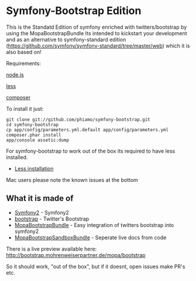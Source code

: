 Symfony-Bootstrap Edition
=========================

This is the Standatd Edition of symfony enriched with twitters/bootstrap by using the MopaBootstrapBundle
Its intended to kickstart your development and as an alternative to symfony-standard edition (https://github.com/symfony/symfony-standard/tree/master/web) which it is also based on!

Requirements:

[node.js](http://nodejs.org)

[less](http://lesscss.org/)

[composer](http://getcomposer.org)

To install it just:

```
git clone git://github.com/phiamo/symfony-bootstrap.git
cd symfony-bootstrap
cp app/config/parameters.yml.default app/config/parameters.yml
composer.phar install
app/console assetic:dump
```

For symfony-bootstrap to work out of the box its required to have less installed.

- [Less installation](https://github.com/phiamo/MopaBootstrapBundle/blob/master/Resources/doc/less-installation.md)

Mac users please note the known issues at the bottom

What it is made of
------------------

- [Symfony2](http://symfony.com/) - Symfony2
- [bootstrap](http://github.com/twitter/bootstrap) - Twitter's Bootstrap
- [MopaBootstrapBundle](http://github.com/phiamo/MopaBootstrapBundle) - Easy integration of twitters bootstrap into symfony2
- [MopaBootstrapSandboxBundle](http://github.com/phiamo/MopaBootstrapSandboxBundle) - Seperate live docs from code


There is a live preview available here: 
    http://bootstrap.mohrenweiserpartner.de/mopa/bootstrap
    
So it should work, "out of the box", but if it doesnt, open issues make PR's etc.
